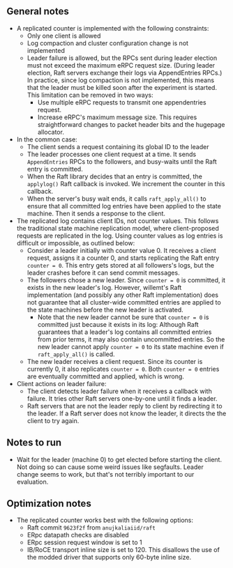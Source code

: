 ## General notes
 * A replicated counter is implemented with the following constraints:
   * Only one client is allowed
   * Log compaction and cluster configuration change is not implemented
   * Leader failure is allowed, but the RPCs sent during leader election must
     not exceed the maximum eRPC request size. (During leader election,
     Raft servers exchange their logs via AppendEntries RPCs.) In practice,
     since log compaction is not implemented, this means that the leader must be
     killed soon after the experiment is started. This limitation can be removed
     in two ways:
      * Use multiple eRPC requests to transmit one appendentries request.
      * Increase eRPC's maximum message size. This requires straightforward
        changes to packet header bits and the hugepage allocator.
 * In the common case:
   * The client sends a request containing its global ID to the leader
   * The leader processes one client request at a time. It sends `AppendEntries`
     RPCs to the followers, and busy-waits until the Raft entry is committed.
   * When the Raft library decides that an entry is committed, the `applylog()`
     Raft callback is invoked. We increment the counter in this callback.
   * When the server's busy wait ends, it calls `raft_apply_all()` to ensure
     that all committed log entries have been applied to the state machine.
     Then it sends a response to the client.
 * The replicated log contains client IDs, not counter values. This follows the
   traditional state machine replication model, where client-proposed requests
   are replicated in the log. Using counter values as log entries is difficult
   or impossible, as outlined below:
   * Consider a leader initially with counter value 0. It receives a client
     request, assigns it a counter 0, and starts replicating the Raft entry
     `counter = 0`. This entry gets stored at all followers's logs, but the
     leader crashes before it can send commit messages.
   * The followers chose a new leader. Since `counter = 0` is committed, it
     exists in the new leader's log. However, willemt's Raft implementation
     (and possibly any other Raft implementation) does not guarantee that all
     cluster-wide committed entries are applied to the state machines before the
     new leader is activated.
      * Note that the new leader cannot be sure that `counter = 0` is committed
        just because it exists in its log: Although Raft guarantees that a
        leader's log contains all committed entries from prior terms, it may
        also contain uncommitted entries. So the new leader cannot apply
        `counter = 0` to its state machine even if `raft_apply_all()` is called.
   * The new leader receives a client request. Since its counter is currently 0,
     it also replicates `counter = 0`. Both `counter = 0` entries are eventually
     committed and applied, which is wrong.
 * Client actions on leader failure:
   * The client detects leader failure when it receives a callback with failure.
     It tries other Raft servers one-by-one until it finds a leader.
   * Raft servers that are not the leader reply to client by redirecting it to
     the leader. If a Raft server does not know the leader, it directs the
     the client to try again.

## Notes to run
 * Wait for the leader (machine 0) to get elected before starting the client.
   Not doing so can cause some weird issues like segfaults. Leader change seems
   to work, but that's not terribly important to our evaluation.

## Optimization notes
 * The replicated counter works best with the following options:
   * Raft commit `9623f2f` from `anujkaliaiid/raft`
   * ERpc datapath checks are disabled
   * ERpc session request window is set to 1
   * IB/RoCE transport inline size is set to 120. This disallows the use of the
     modded driver that supports only 60-byte inline size.
